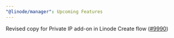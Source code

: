 ```yaml
---
"@linode/manager": Upcoming Features
---
```


Revised copy for Private IP add-on in Linode Create flow ([#9990](https://github.com/linode/manager/pull/9990))
